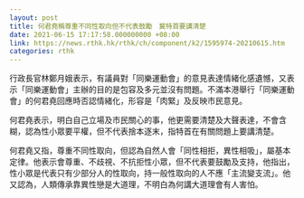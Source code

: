 ```yaml
---
layout: post
title: 何君堯稱尊重不同性取向但不代表鼓勵　冀特首要講清楚
date: 2021-06-15 17:17:58.000000000 +08:00
link: https://news.rthk.hk/rthk/ch/component/k2/1595974-20210615.htm
categories: rthk
---
```


行政長官林鄭月娥表示，有議員對「同樂運動會」的意見表達情緒化感遺憾，又表示「同樂運動會」主辦的目的是包容及多元並沒有問題。不滿本港舉行「同樂運動會」的何君堯回應時否認情緒化，形容是「肉緊」及反映市民意見。

何君堯表示，明白自己立場及市民關心的事，他更需要清楚及大聲表達，不會含糊，認為性小眾要平權，但不代表捨本逐末，指特首在有關問題上要講清楚。

何君堯又指，尊重不同性取向，但認為自然人會「同性相拒，異性相吸」，屬基本定律。他表示會尊重、不歧視、不抗拒性小眾，但不代表要鼓勵及支持，他指出，性小眾是代表只有少部分人的性取向，持一般性取向的人不應「主流變支流」。他又認為，人類傳承靠異性戀是大道理，不明白為何講大道理會有人害怕。
